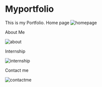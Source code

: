 # Myportfolio

This is my Portfolio.
Home page
![homepage](https://github.com/ShashankPrabhu21/Myportfolio/assets/107101895/32803438-e91a-4b23-944e-1024f7903351)

About Me

![about](https://github.com/ShashankPrabhu21/Myportfolio/assets/107101895/6c65e4cf-9f91-4e80-8aab-c7f0dc86d56b)

Internship

![internship](https://github.com/ShashankPrabhu21/Myportfolio/assets/107101895/db980669-383d-455c-9db6-ca01bb93289f)

Contact me

![contactme](https://github.com/ShashankPrabhu21/Myportfolio/assets/107101895/5fe855d8-7f2a-4fc9-9d12-252e8b401661)
